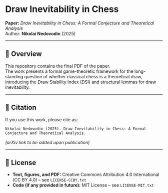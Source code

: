 # Draw Inevitability in Chess

**Paper:** *Draw Inevitability in Chess: A Formal Conjecture and Theoretical Analysis*  
Author: **Nikolai Nedovodin** (2025)

---

## 📄 Overview
This repository contains the final PDF of the paper.  
The work presents a formal game-theoretic framework for the long-standing question of whether classical chess is a theoretical draw, introducing the Draw Stability Index (DSI) and structural lemmas for draw inevitability.

---

## 📜 Citation
If you use this work, please cite as:

```
Nikolai Nedovodin (2025). Draw Inevitability in Chess: A Formal Conjecture and Theoretical Analysis.
```
*(arXiv link to be added upon publication)*

---

## 📄 License
- **Text, figures, and PDF:** Creative Commons Attribution 4.0 International (CC BY 4.0) – see `LICENSE-CCBY.txt`
- **Code (if any provided in future):** MIT License – see `LICENSE-MIT.txt`
